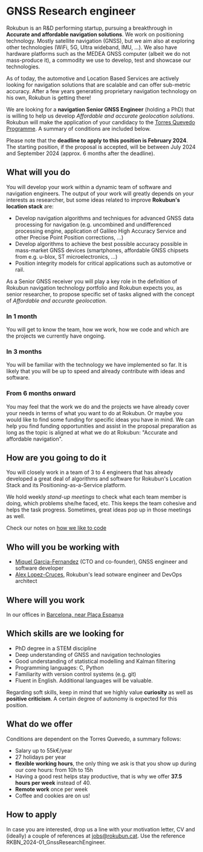 # GNSS Research engineer

Rokubun is an R&D performing startup, pursuing a breakthrough in **Accurate and affordable navigation solutions**. We work on positioning technology. Mostly satellite navigation (GNSS), but we aim also at exploring other technologies (WiFi, 5G, Ultra wideband, IMU, ...). We also have hardware platforms such as the MEDEA GNSS computer (albeit we do not mass-produce it), a commodity we use to develop, test and showcase our technologies.

As of today, the automotive and Location Based Services are actively looking for navigation solutions that are scalable and can offer sub-metric accuracy. After a few years generating proprietary navigation technology on his own, Rokubun is getting there!

We are looking for a **navigation Senior GNSS Engineer** (holding a PhD) that is willing to help us develop *Affordable and accurate geolocation solutions*. Rokubun will make the application of your candidacy to the [Torres Quevedo Programme](https://www.aei.gob.es/convocatorias/buscador-convocatorias/ayudas-contratos-torres-quevedo-ptq-2023). A summary of conditions are included below.

Please note that the **deadline to apply to this position is February 2024**. The starting position, if the proposal is accepted, will be between July 2024 and September 2024 (approx. 6 months after the deadline).

## What will you do

You will develop your work within a dynamic team of software and navigation engineers. The output of your work will greatly depends on your interests as researcher, but some ideas related to improve **Rokubun's location stack** are:

- Develop navigation algorithms and techniques for advanced GNSS data processing for navigation (e.g. uncombined and undifferenced processing engine, application of Galileo High Accuracy Service and other Precise Point Position corrections, ...)
- Develop algorithms to achieve the best possible accuracy possible in mass-market GNSS devices (smartphones, affordable GNSS chipsets from e.g. u-blox, ST microelectronics, ...)
- Position integrity models for critical applications such as automotive or rail.

As a Senior GNSS receiver you will play a key role in the definition of Rokubun navigation technology portfolio and Rokubun expects you, as senior researcher, to propose specific set of tasks aligned with the concept of *Affordable and accurate geolocation*.

### In 1 month

You will get to know the team, how we work, how we code and which are the projects we currently have ongoing.

### In 3 months

You will be familiar with the technology we have implemented so far. It is likely that you will be up to speed and already contribute with ideas and software.

### From 6 months onward

You may feel that the work we do and the projects we have already cover your needs in terms of what you want to do at Rokubun. Or maybe you would like to find some funding for specific ideas you have in mind. We can help you find funding opportunities and assist in the proposal preparation as long as the topic is aligned at what we do at Rokubun: "Accurate and affordable navigation".

## How are you going to do it

You will closely work in a team of 3 to 4 engineers that has already developed a great deal of algorithms and software for Rokubun's Location Stack and its Positioning-as-a-Service platform.

We hold weekly *stand-up meetings* to check what each team member is doing, which problems she/he faced, etc. This keeps the team cohesive and helps the task progress. Sometimes, great ideas pop up in those meetings as well.

Check our notes on [how we like to code](https://github.com/rokubun/jobs/wiki/how-we-code)

## Who will you be working with

- [Miquel Garcia-Fernandez](https://www.linkedin.com/in/miquelgarcia/) (CTO and co-founder), GNSS engineer and software developer
- [Alex Lopez-Cruces](https://es.linkedin.com/in/alexlopezcruces), Rokubun's lead sotware engineer and DevOps architect

## Where will you work

In our offices in [Barcelona, near Plaça Espanya](https://www.openstreetmap.org/search?query=rokubun#map=19/41.37526/2.16662)

## Which skills are we looking for

- PhD degree in a STEM discipline
- Deep understanding of GNSS and navigation technologies
- Good understanding of statistical modelling and Kalman filtering
- Programming languages: C, Python
- Familiarity with version control systems (e.g. git)
- Fluent in English. Additional languages will be valuable.

Regarding soft skills, keep in mind that we highly value **curiosity** as well as **positive criticism**. A certain degree of autonomy is expected for this position.

## What do we offer

Conditions are dependent on the Torres Quevedo, a summary follows:

- Salary up to 55k€/year
- 27 holidays per year
- **flexible working hours**, the only thing we ask is that you show up during our core hours: from 10h to 15h
- Having a good rest helps stay productive, that is why we offer **37.5 hours per week** instead of 40.
- **Remote work** once per week
- Coffee and cookies are on us!

## How to apply

In case you are interested, drop us a line with your motivation letter, CV and (ideally) a couple of references at [jobs@rokubun.cat](jobs@rokubun.cat). Use the reference RKBN_2024-01_GnssResearchEngineer.

